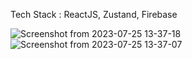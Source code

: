 Tech Stack : ReactJS, Zustand, Firebase


![Screenshot from 2023-07-25 13-37-18](https://github.com/whosmudassir/ecommerce/assets/47650116/b556a53a-fd57-4473-8e23-baf98189e915)
![Screenshot from 2023-07-25 13-37-07](https://github.com/whosmudassir/ecommerce/assets/47650116/c24f6f1c-2556-4670-a12a-eb9ca7c392e4)
